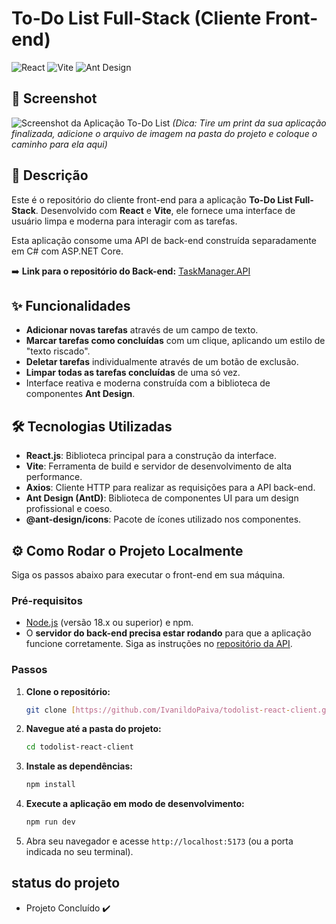# To-Do List Full-Stack (Cliente Front-end)

![React](https://img.shields.io/badge/React-18.2.0-61DAFB?style=for-the-badge&logo=react&logoColor=black)
![Vite](https://img.shields.io/badge/Vite-5.2.0-646CFF?style=for-the-badge&logo=vite&logoColor=white)
![Ant Design](https://img.shields.io/badge/Ant_Design-5.17.0-007FFF?style=for-the-badge&logo=ant-design&logoColor=white)

## 📸 Screenshot

![Screenshot da Aplicação To-Do List](https://imgur.com/gallery/todolist-G67PRdF#LkaEbF1)
*(Dica: Tire um print da sua aplicação finalizada, adicione o arquivo de imagem na pasta do projeto e coloque o caminho para ela aqui)*

## 📝 Descrição

Este é o repositório do cliente front-end para a aplicação **To-Do List Full-Stack**. Desenvolvido com **React** e **Vite**, ele fornece uma interface de usuário limpa e moderna para interagir com as tarefas.

Esta aplicação consome uma API de back-end construída separadamente em C# com ASP.NET Core.

➡️ **Link para o repositório do Back-end:** [TaskManager.API](LINK_PARA_O_REPOSITORIO_DO_BACKEND_AQUI)

## ✨ Funcionalidades

-   **Adicionar novas tarefas** através de um campo de texto.
-   **Marcar tarefas como concluídas** com um clique, aplicando um estilo de "texto riscado".
-   **Deletar tarefas** individualmente através de um botão de exclusão.
-   **Limpar todas as tarefas concluídas** de uma só vez.
-   Interface reativa e moderna construída com a biblioteca de componentes **Ant Design**.

## 🛠️ Tecnologias Utilizadas

* **React.js**: Biblioteca principal para a construção da interface.
* **Vite**: Ferramenta de build e servidor de desenvolvimento de alta performance.
* **Axios**: Cliente HTTP para realizar as requisições para a API back-end.
* **Ant Design (AntD)**: Biblioteca de componentes UI para um design profissional e coeso.
* **@ant-design/icons**: Pacote de ícones utilizado nos componentes.

## ⚙️ Como Rodar o Projeto Localmente

Siga os passos abaixo para executar o front-end em sua máquina.

### Pré-requisitos

-   [Node.js](https://nodejs.org/) (versão 18.x ou superior) e npm.
-   O **servidor do back-end precisa estar rodando** para que a aplicação funcione corretamente. Siga as instruções no [repositório da API](LINK_PARA_O_REPOSITORIO_DO_BACKEND_AQUI).

### Passos

1.  **Clone o repositório:**
    ```bash
    git clone [https://github.com/IvanildoPaiva/todolist-react-client.git](https://github.com/IvanildoPaiva/todolist-react-client.git)
    ```

2.  **Navegue até a pasta do projeto:**
    ```bash
    cd todolist-react-client
    ```

3.  **Instale as dependências:**
    ```bash
    npm install
    ```

4.  **Execute a aplicação em modo de desenvolvimento:**
    ```bash
    npm run dev
    ```

5.  Abra seu navegador e acesse `http://localhost:5173` (ou a porta indicada no seu terminal).

## status do projeto

- Projeto Concluído ✔️